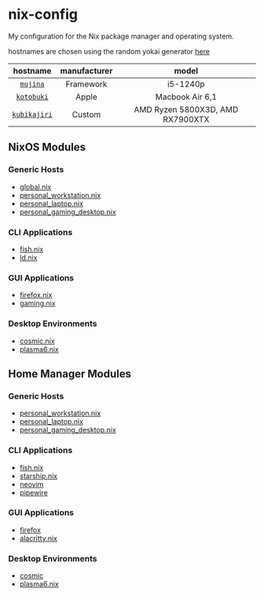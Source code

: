 # nix-config

My configuration for the Nix package manager and operating system.

hostnames are chosen using the random yokai generator [here](https://yokai.com?redirect_to=random)

| hostname   | manufacturer | model           |
| :--------: | :----------: | :-------------: |
| [`mujina`](./hosts/mujina)         | Framework    | i5-1240p        |
| [`kotobuki`](./hosts/kotobuki)     | Apple        | Macbook Air 6,1 |
| [`kubikajiri`](./hosts/kubikajiri) | Custom       | AMD Ryzen 5800X3D, AMD RX7900XTX |

## NixOS Modules

### Generic Hosts

- [global.nix](./hosts/generic/global.nix)
- [personal_workstation.nix](./hosts/generic/personal_workstation.nix)
- [personal_laptop.nix](./hosts/generic/personal_laptop.nix)
- [personal_gaming_desktop.nix](./hosts/generic/personal_gaming_desktop.nix)

### CLI Applications

- [fish.nix](./nixosModules/cli-applications/fish.nix)
- [ld.nix](./nixosModules/cli-applications/ld.nix)

### GUI Applications

- [firefox.nix](./nixosModules/gui-applications/firefox.nix)
- [gaming.nix](./nixosModules/gui-applications/gaming.nix)

### Desktop Environments

- [cosmic.nix](./nixosModules/desktop-environments/cosmic.nix)
- [plasma6.nix](./nixosModules/desktop-environments/plasma6.nix)

## Home Manager Modules

### Generic Hosts

- [personal_workstation.nix](./home/personal_workstation.nix)
- [personal_laptop.nix](./home/personal_laptop.nix)
- [personal_gaming_desktop.nix](./home/personal_gaming_desktop.nix)

### CLI Applications

- [fish.nix](./homeManagerModules/cli-applications/fish.nix)
- [starship.nix](./homeManagerModules/cli-applications/starship.nix)
- [neovim](./homeManagerModules/cli-applications/neovim)
- [pipewire](./homeManagerModules/cli-applications/pipewire)

### GUI Applications

- [firefox](./homeManagerModules/gui-applications/firefox)
- [alacritty.nix](./homeManagerModules/gui-applications/alacritty.nix)

### Desktop Environments

- [cosmic](./homeManagerModules/desktop-environments/cosmic)
- [plasma6.nix](./homeManagerModules/desktop-environments/plasma6.nix)
